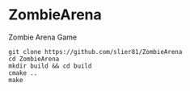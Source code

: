 # ZombieArena

Zombie Arena Game

```
git clone https://github.com/slier81/ZombieArena
cd ZombieArena
mkdir build && cd build
cmake ..
make
```
